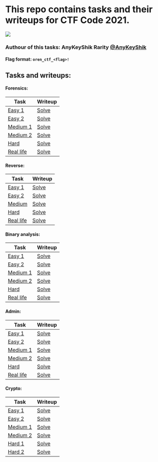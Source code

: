 # This repo contains tasks and their writeups for CTF Code 2021.

<a href="https://github.com/AnyKeyShik/CTF_Code/blob/master/LICENSE">
<img src ="https://img.shields.io/github/license/AnyKeyShik/CTF_Code.svg" />
</a>

### Authour of this tasks: AnyKeyShik Rarity [@AnyKeyShik](https://t.me/AnyKeyShik)

#### Flag format: `oren_ctf_<flag>!`

## Tasks and writeups:

#### Forensics:

Task | Writeup
--- | ---
[Easy 1](https://github.com/AnyKeyShik/CTF_Code/blob/master/forensics/easy1) | [Solve](https://github.com/AnyKeyShik/CTF_Code/blob/master/writeups/forensics/easy1)
[Easy 2](https://github.com/AnyKeyShik/CTF_Code/blob/master/forensics/easy2) | [Solve](https://github.com/AnyKeyShik/CTF_Code/blob/master/writeups/forensics/easy2)
[Medium 1](https://github.com/AnyKeyShik/CTF_Code/blob/master/forensics/medium1) | [Solve](https://github.com/AnyKeyShik/CTF_Code/blob/master/writeups/forensics/medium1)
[Medium 2](https://github.com/AnyKeyShik/CTF_Code/blob/master/forensics/medium2) | [Solve](https://github.com/AnyKeyShik/CTF_Code/blob/master/writeups/forensics/medium1)
[Hard](https://github.com/AnyKeyShik/CTF_Code/blob/master/forensics/hard) | [Solve](https://github.com/AnyKeyShik/CTF_Code/blob/master/writeups/forensics/hard)
[Real life](https://github.com/AnyKeyShik/CTF_Code/blob/master/forensics/reallife) | [Solve](https://github.com/AnyKeyShik/CTF_Code/blob/master/writeups/forensics/reallife)

#### Reverse:

Task | Writeup
--- | ---
[Easy 1](https://github.com/AnyKeyShik/CTF_Code/blob/master/reverse/easy1) | [Solve](https://github.com/AnyKeyShik/CTF_Code/blob/master/writeups/reverse/easy1)
[Easy 2](https://github.com/AnyKeyShik/CTF_Code/blob/master/reverse/easy2) | [Solve](https://github.com/AnyKeyShik/CTF_Code/blob/master/writeups/reverse/easy2)
[Medium](https://github.com/AnyKeyShik/CTF_Code/blob/master/reverse/medium) | [Solve](https://github.com/AnyKeyShik/CTF_Code/blob/master/writeups/reverse/medium)
[Hard](https://github.com/AnyKeyShik/CTF_Code/blob/master/reverse/hard) | [Solve](https://github.com/AnyKeyShik/CTF_Code/blob/master/writeups/reverse/hard)
[Real life](https://github.com/AnyKeyShik/CTF_Code/blob/master/reverse/reallife) | [Solve](https://github.com/AnyKeyShik/CTF_Code/blob/master/writeups/reverse/reallife)


#### Binary analysis:

Task | Writeup
--- | ---
[Easy 1](https://github.com/AnyKeyShik/CTF_Code/blob/master/pwn/easy1) | [Solve](https://github.com/AnyKeyShik/CTF_Code/blob/master/writeups/pwn/easy1)
[Easy 2](https://github.com/AnyKeyShik/CTF_Code/blob/master/pwn/easy2) | [Solve](https://github.com/AnyKeyShik/CTF_Code/blob/master/writeups/pwn/easy2)
[Medium 1](https://github.com/AnyKeyShik/CTF_Code/blob/master/pwn/medium1) | [Solve](https://github.com/AnyKeyShik/CTF_Code/blob/master/writeups/pwn/medium1)
[Medium 2](https://github.com/AnyKeyShik/CTF_Code/blob/master/pwn/medium2) | [Solve](https://github.com/AnyKeyShik/CTF_Code/blob/master/writeups/pwn/medium1)
[Hard](https://github.com/AnyKeyShik/CTF_Code/blob/master/pwn/hard) | [Solve](https://github.com/AnyKeyShik/CTF_Code/blob/master/writeups/pwn/hard)
[Real life](https://github.com/AnyKeyShik/CTF_Code/blob/master/pwn/reallife) | [Solve](https://github.com/AnyKeyShik/CTF_Code/blob/master/writeups/pwn/reallife)

#### Admin:

Task | Writeup
--- | ---
[Easy 1](https://github.com/AnyKeyShik/CTF_Code/blob/master/admin/easy1) | [Solve](https://github.com/AnyKeyShik/CTF_Code/blob/master/writeups/admin/easy1)
[Easy 2](https://github.com/AnyKeyShik/CTF_Code/blob/master/admin/easy2) | [Solve](https://github.com/AnyKeyShik/CTF_Code/blob/master/writeups/admin/easy2)
[Medium 1](https://github.com/AnyKeyShik/CTF_Code/blob/master/admin/medium1) | [Solve](https://github.com/AnyKeyShik/CTF_Code/blob/master/writeups/admin/medium1)
[Medium 2](https://github.com/AnyKeyShik/CTF_Code/blob/master/admin/medium2) | [Solve](https://github.com/AnyKeyShik/CTF_Code/blob/master/writeups/admin/medium1)
[Hard](https://github.com/AnyKeyShik/CTF_Code/blob/master/admin/hard) | [Solve](https://github.com/AnyKeyShik/CTF_Code/blob/master/writeups/admin/hard)
[Real life](https://github.com/AnyKeyShik/CTF_Code/blob/master/admin/reallife) | [Solve](https://github.com/AnyKeyShik/CTF_Code/blob/master/writeups/admin/reallife)

#### Crypto:

Task | Writeup
--- | ---
[Easy 1](https://github.com/AnyKeyShik/CTF_Code/blob/master/crypto/easy1) | [Solve](https://github.com/AnyKeyShik/CTF_Code/blob/master/writeups/crypto/easy1)
[Easy 2](https://github.com/AnyKeyShik/CTF_Code/blob/master/crypto/easy2) | [Solve](https://github.com/AnyKeyShik/CTF_Code/blob/master/writeups/crypto/easy2)
[Medium 1](https://github.com/AnyKeyShik/CTF_Code/blob/master/crypto/medium1) | [Solve](https://github.com/AnyKeyShik/CTF_Code/blob/master/writeups/crypto/medium1)
[Medium 2](https://github.com/AnyKeyShik/CTF_Code/blob/master/crypto/medium2) | [Solve](https://github.com/AnyKeyShik/CTF_Code/blob/master/writeups/crypto/medium1)
[Hard 1](https://github.com/AnyKeyShik/CTF_Code/blob/master/crypto/hard1) | [Solve](https://github.com/AnyKeyShik/CTF_Code/blob/master/writeups/crypto/hard1)
[Hard 2](https://github.com/AnyKeyShik/CTF_Code/blob/master/crypto/hard2) | [Solve](https://github.com/AnyKeyShik/CTF_Code/blob/master/writeups/crypto/hard2)
